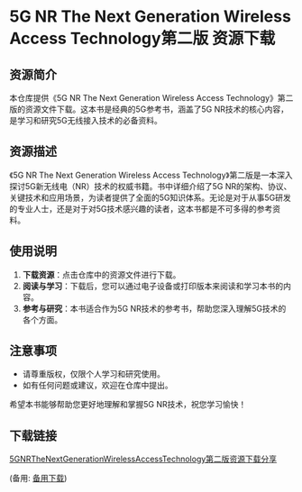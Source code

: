 # 5G NR The Next Generation Wireless Access Technology第二版 资源下载

## 资源简介

本仓库提供《5G NR The Next Generation Wireless Access Technology》第二版的资源文件下载。这本书是经典的5G参考书，涵盖了5G NR技术的核心内容，是学习和研究5G无线接入技术的必备资料。

## 资源描述

《5G NR The Next Generation Wireless Access Technology》第二版是一本深入探讨5G新无线电（NR）技术的权威书籍。书中详细介绍了5G NR的架构、协议、关键技术和应用场景，为读者提供了全面的5G知识体系。无论是对于从事5G研发的专业人士，还是对于对5G技术感兴趣的读者，这本书都是不可多得的参考资料。

## 使用说明

1. **下载资源**：点击仓库中的资源文件进行下载。
2. **阅读与学习**：下载后，您可以通过电子设备或打印版本来阅读和学习本书的内容。
3. **参考与研究**：本书适合作为5G NR技术的参考书，帮助您深入理解5G技术的各个方面。

## 注意事项

- 请尊重版权，仅限个人学习和研究使用。
- 如有任何问题或建议，欢迎在仓库中提出。

希望本书能够帮助您更好地理解和掌握5G NR技术，祝您学习愉快！

## 下载链接
[5GNRTheNextGenerationWirelessAccessTechnology第二版资源下载分享](https://pan.quark.cn/s/df610680759b) 

(备用: [备用下载](https://pan.baidu.com/s/1yNeio3pT0al_wu9vc6EKvA?pwd=1234))

